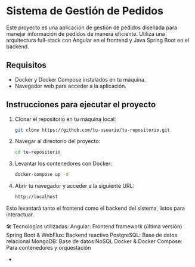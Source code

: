 # Sistema de Gestión de Pedidos

Este proyecto es una aplicación de gestión de pedidos diseñada para manejar información de pedidos de manera eficiente. Utiliza una arquitectura full-stack con Angular en el frontend y Java Spring Boot en el backend.

## Requisitos

- Docker y Docker Compose instalados en tu máquina.
- Navegador web para acceder a la aplicación.

## Instrucciones para ejecutar el proyecto

1. Clonar el repositorio en tu máquina local:

   ```bash
   git clone https://github.com/tu-usuario/tu-repositorio.git
2. Navegar al directorio del proyecto:

    ```bash
    cd tu-repositorio
3. Levantar los contenedores con Docker:

    ```bash
    docker-compose up -d
4. Abrir tu navegador y acceder a la siguiente URL:
    ```bash
    http://localhost
Esto levantará tanto el frontend como el backend del sistema, listos para interactuar.


🛠️ Tecnologías utilizadas:
Angular: Frontend framework (última versión)
Spring Boot & WebFlux: Backend reactivo
PostgreSQL: Base de datos relacional
MongoDB: Base de datos NoSQL
Docker & Docker Compose: Para contenedores y orquestación



-